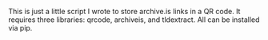 This is just a little script I wrote to store archive.is links in a QR code. It requires three libraries: qrcode, archiveis, and tldextract. All can be installed via pip.